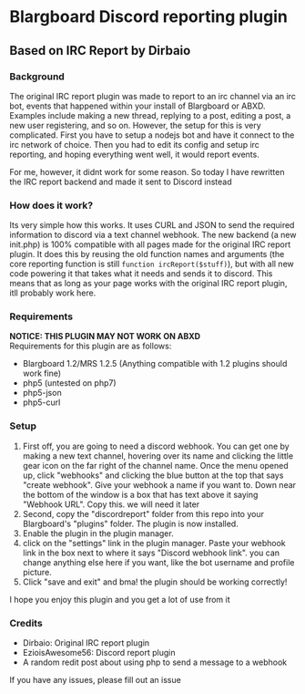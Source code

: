# Blargboard Discord reporting plugin
## Based on IRC Report by Dirbaio
### Background
The original IRC report plugin was made to report to an irc channel via an irc bot, events that happened within your install of Blargboard or ABXD. Examples include making a new thread, replying to a post, editing a post, a new user registering, and so on. However, the setup for this is very complicated. First you have to setup a nodejs bot and have it connect to the irc network of choice. Then you had to edit its config and setup irc reporting, and hoping everything went well, it would report events.

For me, however, it didnt work for some reason. So today I have rewritten the IRC report backend and made it sent to Discord instead
### How does it work?
Its very simple how this works. It uses CURL and JSON to send the required information to discord via a text channel webhook. The new backend (a new init.php) is 100% compatible with all pages made for the original IRC report plugin.
It does this by reusing the old function names and arguments (the core reporting function is still ```function ircReport($stuff)```), but with all new code powering it that takes what it needs and sends it to discord. This means that as long as your page works with the original IRC report plugin, itll probably work here.

### Requirements
**NOTICE: THIS PLUGIN MAY NOT WORK ON ABXD**<br>
Requirements for this plugin are as follows:
 * Blargboard 1.2/MRS 1.2.5 (Anything compatible with 1.2 plugins should work fine)
 * php5 (untested on php7)
 * php5-json
 * php5-curl

### Setup
 1. First off, you are going to need a discord webhook. You can get one by making a new text channel, hovering over its name and clicking the little gear icon on the far right of the channel name. Once the menu opened up, click "webhooks" and clicking the blue button at the top that says "create webhook". Give your webhook a name if you want to. Down near the bottom of the window is a box that has text above it saying "Webhook URL". Copy this. we will need it later
 2. Second, copy the "discordreport" folder from this repo into your Blargboard's "plugins" folder. The plugin is now installed.
 3. Enable the plugin in the plugin manager.
 4. click on the "settings" link in the plugin manager. Paste your webhook link in the box next to where it says "Discord webhook link". you can change anything else here if you want, like the bot username and profile picture.
 5. Click "save and exit" and bma! the plugin should be working correctly!
 
I hope you enjoy this plugin and you get a lot of use from it
 
### Credits
 * Dirbaio: Original IRC report plugin
 * EzioisAwesome56: Discord report plugin
 * A random redit post about using php to send a message to a webhook
 
 
 If you have any issues, please fill out an issue